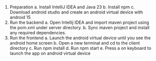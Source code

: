 1.	Preparation
  a.	Install IntelliJ IDEA and Java 23
  b.	Install npm
  c.	Download android studio and create an android virtual device with android 15
2.	Run the backend
  a.	Open Intellij IDEA and import maven project using the pom.xml under server directory.
  b.	Sync maven project and install any required dependencies.
3.	Run the frontend
  a.	Launch the android virtual device until you see the android home screen
  b.	Open a new terminal and cd to the client directory
  c.	Run npm install
  d.	Run npm start
  e.	Press a on keyboard to launch the app on android virtual device 
